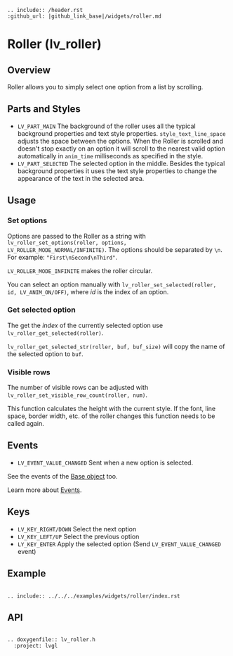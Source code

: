 ```eval_rst
.. include:: /header.rst 
:github_url: |github_link_base|/widgets/roller.md
```
# Roller (lv_roller)

## Overview

Roller allows you to simply select one option from a list by scrolling. 

## Parts and Styles
- `LV_PART_MAIN` The background of the roller uses all the typical background properties and text style properties. `style_text_line_space` adjusts the space between the options. 
When the Roller is scrolled and doesn't stop exactly on an option it will scroll to the nearest valid option automatically in `anim_time` milliseconds as specified in the style.
- `LV_PART_SELECTED` The selected option in the middle. Besides the typical background properties it uses the text style properties to change the appearance of the text in the selected area.

## Usage

### Set options
Options are passed to the Roller as a string with `lv_roller_set_options(roller, options, LV_ROLLER_MODE_NORMAL/INFINITE)`. The options should be separated by `\n`. For example: `"First\nSecond\nThird"`.

`LV_ROLLER_MODE_INFINITE` makes the roller circular.

You can select an option manually with `lv_roller_set_selected(roller, id, LV_ANIM_ON/OFF)`, where *id* is the index of an option.

### Get selected option
The get the *index* of the currently selected option use `lv_roller_get_selected(roller)`.

`lv_roller_get_selected_str(roller, buf, buf_size)` will copy the name of the selected option to `buf`.

### Visible rows
The number of visible rows can be adjusted with `lv_roller_set_visible_row_count(roller, num)`.

This function calculates the height with the current style. If the font, line space, border width, etc. of the roller changes this function needs to be called again. 

## Events
- `LV_EVENT_VALUE_CHANGED` Sent when a new option is selected.

See the events of the [Base object](/widgets/obj) too.

Learn more about [Events](/overview/event).

## Keys
- `LV_KEY_RIGHT/DOWN` Select the next option
- `LV_KEY_LEFT/UP` Select the previous option
- `LY_KEY_ENTER` Apply the selected option (Send `LV_EVENT_VALUE_CHANGED` event) 

## Example

```eval_rst

.. include:: ../../../examples/widgets/roller/index.rst

```

## API 

```eval_rst

.. doxygenfile:: lv_roller.h
  :project: lvgl
        
```
